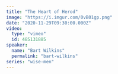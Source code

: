 ```yaml
---
title: "The Heart of Herod"
image: "https://i.imgur.com/0vB01gp.png"
date: "2020-11-29T09:30:00.000Z"
video:
  type: "vimeo"
  id: 485131885
speaker:
  name: "Bart Wilkins"
  permalink: "bart-wilkins"
series: "wise-men"
---
```

